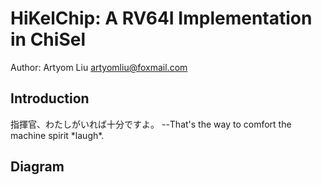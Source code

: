 # HiKelChip: A RV64I Implementation in ChiSel
Author: Artyom Liu <artyomliu@foxmail.com>

## Introduction

指揮官、わたしがいれば十分ですよ。 --That's the way to comfort the machine spirit \*laugh\*.

## Diagram